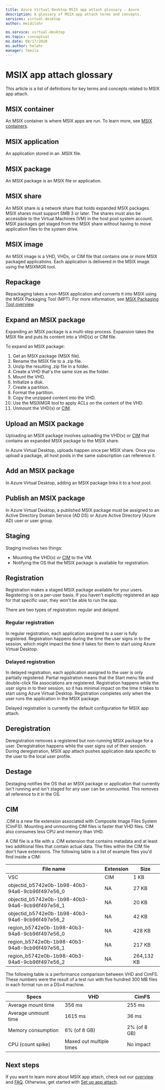```yaml
---
title: Azure Virtual Desktop MSIX app attach glossary - Azure
description: A glossary of MSIX app attach terms and concepts.
services: virtual-desktop
author: Heidilohr

ms.service: virtual-desktop
ms.topic: conceptual
ms.date: 08/17/2020
ms.author: helohr
manager: femila
---
```

# MSIX app attach glossary

This article is a list of definitions for key terms and concepts related to MSIX app attach.

## MSIX container

An MSIX container is where MSIX apps are run. To learn more, see [MSIX containers](/windows/msix/msix-container).

## MSIX application 

An application stored in an .MSIX file.

## MSIX package 

An MSIX package is an MSIX file or application.

## MSIX share

An MSIX share is a network share that holds expanded MSIX packages. MSIX shares must support SMB 3 or later. The shares must also be accessible to the Virtual Machines (VM) in the host pool system account. MSIX packages get staged from the MSIX share without having to move application files to the system drive. 

## MSIX image

An MSIX image is a VHD, VHDx, or CIM file that contains one or more MSIX packaged applications. Each application is delivered in the MSIX image using the MSIXMGR tool.

## Repackage

Repackaging takes a non-MSIX application and converts it into MSIX using the MSIX Packaging Tool (MPT). For more information, see [MSIX Packaging Tool overview](/windows/msix/packaging-tool/tool-overview).

## Expand an MSIX package

Expanding an MSIX package is a multi-step process. Expansion takes the MSIX file and puts its content into a VHD(x) or CIM file. 

To expand an MSIX package:

1. Get an MSIX package (MSIX file).
2. Rename the MSIX file to a .zip file.
3. Unzip the resulting .zip file in a folder.
4. Create a VHD that's the same size as the folder.
5. Mount the VHD.
6. Initialize a disk.
7. Create a partition.
8. Format the partition.
9. Copy the unzipped content into the VHD.
10. Use the MSIXMGR tool to apply ACLs on the content of the VHD.
11. Unmount the VHD(x) or [CIM](#cim).

## Upload an MSIX package 

Uploading an MSIX package involves uploading the VHD(x) or [CIM](#cim) that contains an expanded MSIX package to the MSIX share.

In Azure Virtual Desktop, uploads happen once per MSIX share. Once you upload a package, all host pools in the same subscription can reference it.

## Add an MSIX package

In Azure Virtual Desktop, adding an MSIX package links it to a host pool.

## Publish an MSIX package 

In Azure Virtual Desktop, a published MSIX package must be assigned to an Active Directory Domain Service (AD DS) or Azure Active Directory (Azure AD) user or user group.

## Staging

Staging involves two things:

- Mounting the VHD(x) or [CIM](#cim) to the VM.
- Notifying the OS that the MSIX package is available for registration.

## Registration

Registration makes a staged MSIX package available for your users. Registering is on a per-user basis. If you haven't explicitly registered an app for that specific user, they won't be able to run the app.

There are two types of registration: regular and delayed.

### Regular registration

In regular registration, each application assigned to a user is fully registered. Registration happens during the time the user signs in to the session, which might impact the time it takes for them to start using Azure Virtual Desktop.

### Delayed registration

In delayed registration, each application assigned to the user is only partially registered. Partial registration means that the Start menu tile and double-click file associations are registered. Registration happens while the user signs in to their session, so it has minimal impact on the time it takes to start using Azure Virtual Desktop. Registration completes only when the user runs the application in the MSIX package.

Delayed registration is currently the default configuration for MSIX app attach.

## Deregistration

Deregistration removes a registered but non-running MSIX package for a user. Deregistration happens while the user signs out of their session. During deregistration, MSIX app attach pushes application data specific to the user to the local user profile.

## Destage

Destaging notifies the OS that an MSIX package or application that currently isn't running and isn't staged for any user can be unmounted. This removes all reference to it in the OS.

## CIM

.CIM is a new file extension associated with Composite Image Files System (CimFS). Mounting and unmounting CIM files is faster that VHD files. CIM also consumes less CPU and memory than VHD.

A CIM file is a file with a .CIM extension that contains metadata and at least two additional files that contain actual data. The files within the CIM file don't have extensions. The following table is a list of example files you'd find inside a CIM:

| File name | Extension | Size |
|-----------|-----------|------|
| VSC | CIM | 1 KB |
| objectid_b5742e0b-1b98-40b3-94a6-9cb96f497e56_0 | NA | 27 KB |
| objectid_b5742e0b-1b98-40b3-94a6-9cb96f497e56_1 | NA | 20 KB |
| objectid_b5742e0b-1b98-40b3-94a6-9cb96f497e56_2 | NA | 42 KB |
| region_b5742e0b-1b98-40b3-94a6-9cb96f497e56_0 | NA | 428 KB |
| region_b5742e0b-1b98-40b3-94a6-9cb96f497e56_1 | NA | 217 KB |
| region_b5742e0b-1b98-40b3-94a6-9cb96f497e56_2 | NA | 264,132 KB |

The following table is a performance comparison between VHD and CimFS. These numbers were the result of a test run with five hundred 300 MB files in each format run on a DSv4 machine.

|  Specs                          | VHD                    | CimFS   |
|---------------------------------|--------------------------|-----------|
| Average mount time     | 356 ms                     | 255 ms      |
| Average unmount time   | 1615 ms                    | 36 ms       |
| Memory consumption | 6% (of 8 GB)                      | 2% (of 8 GB)       |
| CPU (count spike)          | Maxed out multiple times | No impact |

## Next steps

If you want to learn more about MSIX app attach, check out our [overview](what-is-app-attach.md) and [FAQ](app-attach-faq.md). Otherwise, get started with [Set up app attach](app-attach.md).
